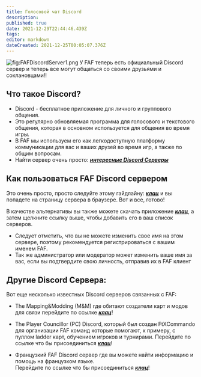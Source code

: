 ```yaml
---
title: Голосовой чат Discord
description: 
published: true
date: 2021-12-29T22:44:46.439Z
tags: 
editor: markdown
dateCreated: 2021-12-25T00:05:07.376Z
---
```


![](FAFDiscordServer1.png "fig:FAFDiscordServer1.png") У FAF теперь есть официальный Discord сервер и теперь все могут общаться со своими друзьями и соклановцами!!

## Что такое Discord?

-   Discord - бесплатное приложение для личного и группового общения.
-   Это регулярно обновляемая программа для голосового и текстового общения, которая в основном используется для общения во время игры.
-   В FAF мы используем его как легкодоступную платформу коммуникации для вас и ваших друзей во время игр, а также по общим вопросам.
-   Найти сервер очень просто: ***[интересные Discord Серверы](https://discordbee.com/)*** 

## Как пользоваться FAF Discord сервером

Это очень просто, просто следуйте этому гайдлайну: ***[клац](https://discord.gg/hgvj6Af)*** и вы попадете на страницу сервера в браузере. 
Вот и все, готово!

В качестве альтернативы вы также можете скачать приложение ***[клац](https://discordapp.com/)***, а затем щелкните ссылку выше, чтобы добавить его в ваш список серверов.

- Следует отметить, что вы не можете изменить свое имя на этом сервере, поэтому рекомендуется регистрироваться с вашим именем FAF.
- Так же администратор или модератор может изменить ваше имя за вас, если вы подтвердите свою личность, отправив их в FAF клиент

## Другие Discord Сервера:

Вот еще несколько известных Discord серверов связанных с FAF:

-   The Mapping&Modding (M&M) где обитают создатели карт и модов
    для связи перейдите по ссылке ***[клац](https://discord.gg/Z5pVWSx)***!

-   The Player Councillor (PC) Discord, который был создан FtXCommando
    для организации FAF команд которые помогают, к примеру, с пуллом ladder карт, обучением игроков     и турнирами. Перейдите по ссылке что бы присоединиться ***[клац](https://discord.gg/zJMuYds)***!

-   Французкий FAF Discord сервер где вы можете найти информацию и помощь на французком языке.     
    Перейдите по ссылке что бы присоединиться ***[клац](https://discord.gg/G7Kh5aW)***!